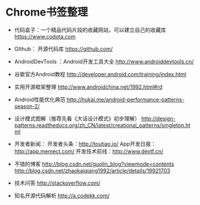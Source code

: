 # Chrome书签整理

+ 代码盒子：一个精品代码片段的收藏网站，可以建立自己的收藏库
https://www.codota.com

+ GIthub： 开源代码库
https://github.com/

+ AndroidDevTools ：Android开发工具大全
http://www.androiddevtools.cn/

+ 谷歌官方Android教程
http://developer.android.com/training/index.html

+ 实用开源框架整理
http://www.androidchina.net/1992.html#rd

+ Android性能优化典范
http://hukai.me/android-performance-patterns-season-2/

+ 设计模式图解（推荐先看《大话设计模式》初步理解）
http://design-patterns.readthedocs.org/zh_CN/latest/creational_patterns/singleton.html

+ 开发者新闻：
开发者头条：http://toutiao.io/
App开发日报：http://app.memect.com/
开发技术前线：http://www.devtf.cn/

+ 不错的博客
http://blog.csdn.net/guolin_blog?viewmode=contents
http://blog.csdn.net/zhaokaiqiang1992/article/details/19921703

+ 技术问答
http://stackoverflow.com/

+ 知名开源代码解析
http://a.codekk.com/
